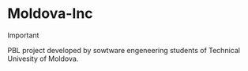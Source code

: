 # Moldova-Inc

> [!IMPORTANT]
> PBL project developed by sowtware engeneering students of Technical Univesity of Moldova.
